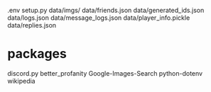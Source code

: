 .env
setup.py
data/imgs/
data/friends.json
data/generated_ids.json
data/logs.json
data/message_logs.json
data/player_info.pickle
data/replies.json

# packages
discord.py
better_profanity
Google-Images-Search
python-dotenv
wikipedia